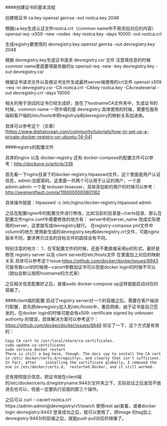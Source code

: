 
####创建证书的基本流程

创建根证书 ca.key
openssl genrsa -out rootca.key 2048

根据ca.key生成认证文件rootca.crt（common name中不用添加对应的内容）
openssl req -x509 -new -nodes -key rootca.key -days 10000 -out rootca.crt

生成registry要使用的 devregistry.key
openssl genrsa -out devregistry.key 2048

根据 devregistry.key生成证书请求 devregistry.csr 文件 注意填信息的时候 common name里面要填服务器的ip
openssl req -new -key devregistry.key -out devregistry.csr

根据证书请求文件以及根证书文件生成最终server端使用的crt文件
openssl x509 -req -in devregistry.csr -CA rootca.crt -CAkey rootca.key -CAcreateserial -out devregistry.crt -days 10000

相关的用于测试的证书已经生成好，放在了hostnameCA文件夹中，生成证书的时候，common name 一项中填的是 devregistry 具体使用的时候，需要在服务端和客户端的/etc/hosts中把registryip和devregistry的映射关系加进来。

具体可以参考这个（文章）[https://www.digitalocean.com/community/tutorials/how-to-set-up-a-private-docker-registry-on-ubuntu-14-04]


####registry的配置文件

具体的nginx 以及 docker-registry 还有 docker-compose的配置文件可以参考：http://dockone.io/article/338

首先看一下nginx目录下的docker-registry.htpasswd文件，这个里面是用户认证信息，admin:加密密码，这里面一共两个可以用于认证的用户，一个是admin:admin 一个是 testuser:teseuser，具体添加新的用户的时候可以参考：http://segmentfault.com/a/1190000000801162

具体操作就是：htpasswd -c /etc/nginx/docker-registry.htpasswd admin

之后在配置nginx中的配置文件进行修改，比如当前的目录是~/certs目录，那么在配置文件nginx.conf中需要修改的地方有：
server中的server_name 改成实际使用的server，这里就写成devregistry就行。
在registry-compose.yml文件中 volumn的地方,使用新生成的devregistry.key和devregistry.crt文件，可能nginx版本不同，要求拷贝过去的目标文件的路径会有不同。

特别注意的地方：
1、在写配置文件的时候，还是不要直接采用ip的形式，最好是修改 registry server 以及 client server的/etc/hosts文件 在里面加上对应的映射关系 具体可以参考这个issue:https://github.com/docker/docker/issues/8943 可能导致curl的时候用--cacert参数加证书可以但是docker login的时候不可以（貌似会默认按照hostname的方式来）

之后相关信息配置好之后，直接sudo docker-compose up这样就能启动对应的容器了。

####client端的配置
启动了registry server对一个的容器之后，需要在客户端进行配置，首先把devregistry加入到/etc/hosts中，重启网络，由于证书是自己签发的，在docker login的时候可能会有x509: certificate signed by unknown authority 的错误，具体解决方案可以参考这个：https://github.com/docker/docker/issues/8849 验证了一下，这个方式是有效的：
 
	Copy CA cert to /usr/local/share/ca-certificates.
 	sudo update-ca-certificates
 	sudo service docker restart
 	There is still a bug here, though. The docs say to install the CA cert in /etc/	docker/certs.d/<registry>, and clearly that isn't sufficient. In fact, after 	installing the certificate globally, I removed the one in /etc/docker/certs.d, 	restarted Docker, and it still worked.

还有按照提示信息，把证书放在client端的/etc/docker/certs.d/registryname:9443/文件夹之下，实际验证之后发现不放进去也可以，但是一定要执行前面的那三个操作。

之后可以 curl --cacert rootca.crt https://admin:admin@devregistry/v1/search 使用rest api查看，或者docker login devregistry:9443 登录成功之后，就可以使用了，把image 的tag加上 devregistry:9443/的前缀之后，就能push  pull对应的镜像了。






